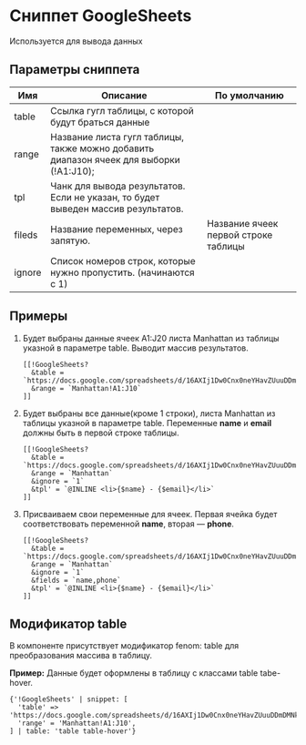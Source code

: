 # Сниппет GoogleSheets

Используется для вывода данных

## Параметры сниппета

| Имя    | Описание                                                                                | По умолчанию                         |
| ------ | --------------------------------------------------------------------------------------- | ------------------------------------ |
| table  | Ссылка гугл таблицы, с которой будут браться данные                                     |                                      |
| range  | Название листа гугл таблицы, также можно добавить диапазон ячеек для выборки (!A1:J10); |                                      |
| tpl    | Чанк для вывода результатов. Если не указан, то будет выведен массив результатов.       |                                      |
| fileds | Название переменных, через запятую.                                                     | Название ячеек первой строке таблицы |
| ignore | Cписок номеров строк, которые нужно пропустить. (начинаются с 1)                        |                                      |

## Примеры

1. Будет выбраны данные ячеек A1:J20 листа Manhattan из таблицы указной в параметре table. Выводит массив результатов.

    ```modx
    [[!GoogleSheets?
      &table = `https://docs.google.com/spreadsheets/d/16AXIj1Dw0Cnx0neYHavZUuuDDmDMNkp8/edit#gid=0`
      &range = `Manhattan!A1:J10`
    ]]
    ```

2. Будет выбраны все данные(кроме 1 строки), листа Manhattan из таблицы указной в параметре table. Переменные **name** и **email** должны быть в первой строке таблицы.

    ```modx
    [[!GoogleSheets?
      &table = `https://docs.google.com/spreadsheets/d/16AXIj1Dw0Cnx0neYHavZUuuDDmDMNkp8/edit#gid=0`
      &range = `Manhattan`
      &ignore = `1`
      &tpl' = `@INLINE <li>{$name} - {$email}</li>`
    ]]
    ```

3. Присваиваем свои переменные для ячеек. Первая ячейка будет соответствовать переменной **name**, вторая — **phone**.

    ```modx
    [[!GoogleSheets?
      &table = `https://docs.google.com/spreadsheets/d/16AXIj1Dw0Cnx0neYHavZUuuDDmDMNkp8/edit#gid=0`
      &range = `Manhattan`
      &ignore = `1`
      &fields = `name,phone`
      &tpl' = `@INLINE <li>{$name} - {$email}</li>`
    ]]
    ```

## Модификатор table

В компоненте присутствует модификатор fenom: table для преобразования массива в таблицу.

**Пример:** Данные будет оформлены в таблицу с классами table tabe-hover.

```fenom
{'!GoogleSheets' | snippet: [
  'table' => 'https://docs.google.com/spreadsheets/d/16AXIj1Dw0Cnx0neYHavZUuuDDmDMNkp8/edit#gid=0',
  'range' = 'Manhattan!A1:J10',
] | table: 'table table-hover'}
```
